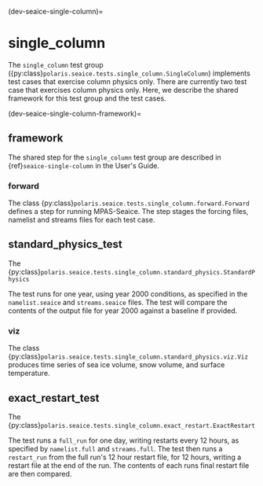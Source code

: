 (dev-seaice-single-column)=

# single_column

The `single_column` test group
({py:class}`polaris.seaice.tests.single_column.SingleColumn`)
implements test cases that exercise column physics only. There are currently
two test case that exercises column physics only. Here, we describe the shared
framework for this test group and the test cases.

(dev-seaice-single-column-framework)=

## framework

The shared step for the `single_column` test group
are described in {ref}`seaice-single-column` in the User's Guide.

### forward

The class {py:class}`polaris.seaice.tests.single_column.forward.Forward`
defines a step for running MPAS-Seaice. The step stages the forcing files,
namelist and streams files for each test case.

## standard_physics_test
The {py:class}`polaris.seaice.tests.single_column.standard_physics.StandardPhysics`

The test runs for one year, using year 2000 conditions, as specified in the
`namelist.seaice` and `streams.seaice` files. The test will compare the contents
of the output file for year 2000 against a baseline if provided.

### viz

The class {py:class}`polaris.seaice.tests.single_column.standard_physics.viz.Viz`
produces time series of sea ice volume, snow volume, and surface temperature.

## exact_restart_test
The {py:class}`polaris.seaice.tests.single_column.exact_restart.ExactRestart`

The test runs a `full_run` for one day, writing restarts every 12 hours, as
specified by `namelist.full` and `streams.full`. The test then runs a
`restart_run` from the full run's 12 hour restart file, for 12 hours, writing
a restart file at the end of the run. The contents of each runs final restart file
are then compared.
